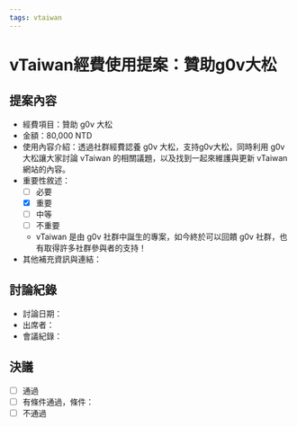 ```yaml
---
tags: vtaiwan 
---
```

# vTaiwan經費使用提案：贊助g0v大松

## 提案內容
- 經費項目：贊助 g0v 大松
- 金額：80,000 NTD 
- 使用內容介紹：透過社群經費認養 g0v 大松，支持g0v大松，同時利用 g0v 大松讓大家討論 vTaiwan 的相關議題，以及找到一起來維護與更新 vTaiwan 網站的內容。
- 重要性敘述：
    - [ ] 必要
    - [x] 重要
    - [ ] 中等
    - [ ] 不重要
    - vTaiwan 是由 g0v 社群中誕生的專案，如今終於可以回饋 g0v 社群，也有取得許多社群參與者的支持！
- 其他補充資訊與連結：

## 討論紀錄
- 討論日期：
- 出席者：
- 會議紀錄：

## 決議
- [ ] 通過
- [ ] 有條件通過，條件：
- [ ] 不通過
